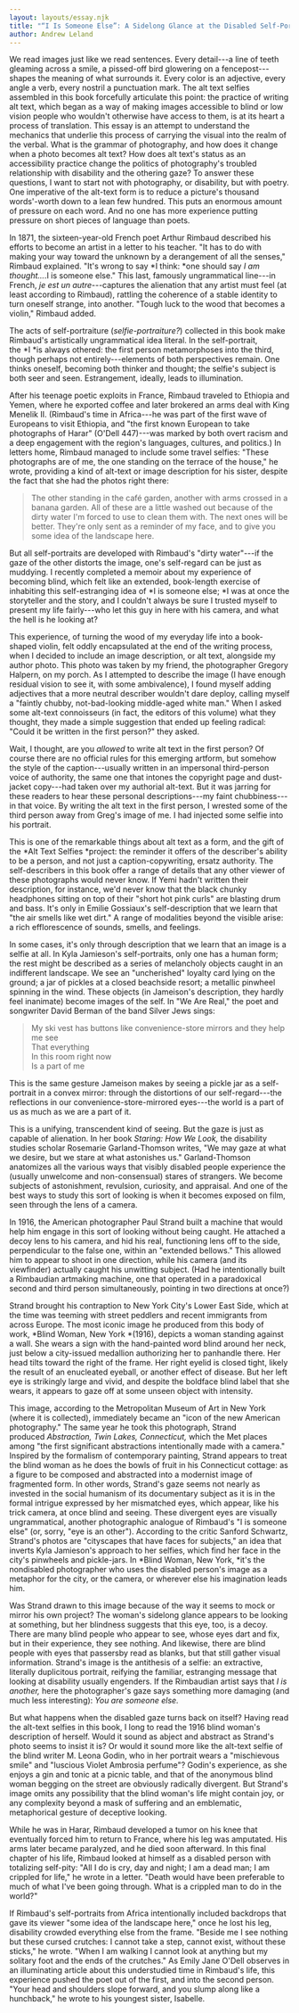 ```yaml
---
layout: layouts/essay.njk
title: "“I Is Someone Else”: A Sidelong Glance at the Disabled Self-Portrait"
author: Andrew Leland
---
```


We read images just like we read sentences. Every detail---a line of teeth gleaming across a smile, a pissed-off bird glowering on a fencepost---shapes the meaning of what surrounds it. Every color is an adjective, every angle a verb, every nostril a punctuation mark. The alt text selfies assembled in this book forcefully articulate this point: the practice of writing alt text, which began as a way of making images accessible to blind or low vision people who wouldn't otherwise have access to them, is at its heart a process of translation. This essay is an attempt to understand the mechanics that underlie this process of carrying the visual into the realm of the verbal. What is the grammar of photography, and how does it change when a photo becomes alt text? How does alt text's status as an accessibility practice change the politics of photography's troubled relationship with disability and the othering gaze? To answer these questions, I want to start not with photography, or disability, but with poetry. One imperative of the alt-text form is to reduce a picture's thousand words'-worth down to a lean few hundred. This puts an enormous amount of pressure on each word. And no one has more experience putting pressure on short pieces of language than poets.

In 1871, the sixteen-year-old French poet Arthur Rimbaud described his efforts to become an artist in a letter to his teacher. "It has to do with making your way toward the unknown by a derangement of all the senses," Rimbaud explained. "It's wrong to say *I think: *one should say *I am thought...*.I is someone else." This last, famously ungrammatical line---in French, *je est un autre*---captures the alienation that any artist must feel (at least according to Rimbaud), rattling the coherence of a stable identity to turn oneself strange, into another. "Tough luck to the wood that becomes a violin," Rimbaud added.

The acts of self-portraiture (*selfie-portraiture?*) collected in this book make Rimbaud's artistically ungrammatical idea literal. In the self-portrait, the *I *is always othered: the first person metamorphoses into the third, though perhaps not entirely---elements of both perspectives remain. One thinks oneself, becoming both thinker and thought; the selfie's subject is both seer and seen. Estrangement, ideally, leads to illumination.

After his teenage poetic exploits in France, Rimbaud traveled to Ethiopia and Yemen, where he exported coffee and later brokered an arms deal with King Menelik II. (Rimbaud's time in Africa---he was part of the first wave of Europeans to visit Ethiopia, and "the first known European to take photographs of Harar" (O'Dell 447)---was marked by both overt racism and a deep engagement with the region's languages, cultures, and politics.) In letters home, Rimbaud managed to include some travel selfies: "These photographs are of me, the one standing on the terrace of the house," he wrote, providing a kind of alt-text or image description for his sister, despite the fact that she had the photos right there:

> The other standing in the café garden, another with arms crossed in a banana garden. All of these are a little washed out because of the dirty water I'm forced to use to clean them with. The next ones will be better. They're only sent as a reminder of my face, and to give you some idea of the landscape here.

But all self-portraits are developed with Rimbaud's "dirty water"---if the gaze of the other distorts the image, one's self-regard can be just as muddying. I recently completed a memoir about my experience of becoming blind, which felt like an extended, book-length exercise of inhabiting this self-estranging idea of *I is someone else; *I was at once the storyteller and the story, and I couldn't always be sure I trusted myself to present my life fairly---who let this guy in here with his camera, and what the hell is he looking at?

This experience, of turning the wood of my everyday life into a book-shaped violin, felt oddly encapsulated at the end of the writing process, when I decided to include an image description, or alt text, alongside my author photo. This photo was taken by my friend, the photographer Gregory Halpern, on my porch. As I attempted to describe the image (I have enough residual vision to see it, with some ambivalence), I found myself adding adjectives that a more neutral describer wouldn't dare deploy, calling myself a "faintly chubby, not-​bad-​looking middle-​aged white man." When I asked some alt-text connoisseurs (in fact, the editors of this volume) what they thought, they made a simple suggestion that ended up feeling radical: "Could it be written in the first person?" they asked.

Wait, I thought, are you *allowed* to write alt text in the first person? Of course there are no official rules for this emerging artform, but somehow the style of the caption---usually written in an impersonal third-person voice of authority, the same one that intones the copyright page and dust-jacket copy---had taken over my authorial alt-text. But it was jarring for these readers to hear these personal descriptions---my faint chubbiness---in that voice. By writing the alt text in the first person, I wrested some of the third person away from Greg's image of me. I had injected some selfie into his portrait.

This is one of the remarkable things about alt text as a form, and the gift of the *Alt Text Selfies *project: the reminder it offers of the describer's ability to be a person, and not just a caption-copywriting, ersatz authority. The self-describers in this book offer a range of details that any other viewer of these photographs would never know. If Yemi hadn't written their description, for instance, we'd never know that the black chunky headphones sitting on top of their "short hot pink curls" are blasting drum and bass. It's only in Emilie Gossiaux's self-description that we learn that "the air smells like wet dirt." A range of modalities beyond the visible arise: a rich efflorescence of sounds, smells, and feelings.

In some cases, it's only through description that we learn that an image is a selfie at all. In Kyla Jamieson's self-portraits, only one has a human form; the rest might be described as a series of melancholy objects caught in an indifferent landscape. We see an "uncherished" loyalty card lying on the ground; a jar of pickles at a closed beachside resort; a metallic pinwheel spinning in the wind. These objects (in Jameison's description, they hardly feel inanimate) become images of the self. In "We Are Real," the poet and songwriter David Berman of the band Silver Jews sings:

> My ski vest has buttons like convenience-store mirrors and they help me see\
> That everything\
> In this room right now\
> Is a part of me

This is the same gesture Jameison makes by seeing a pickle jar as a self-portrait in a convex mirror: through the distortions of our self-regard---the reflections in our convenience-store-mirrored eyes---the world is a part of us as much as we are a part of it.

This is a unifying, transcendent kind of seeing. But the gaze is just as capable of alienation. In her book *Staring: How We Look,* the disability studies scholar Rosemarie Garland-Thomson writes, "We may gaze at what we desire, but we stare at what astonishes us." Garland-Thomson anatomizes all the various ways that visibly disabled people experience the (usually unwelcome and non-consensual) stares of strangers. We become subjects of astonishment, revulsion, curiosity, and appraisal. And one of the best ways to study this sort of looking is when it becomes exposed on film, seen through the lens of a camera.

In 1916, the American photographer Paul Strand built a machine that would help him engage in this sort of looking without being caught. He attached a decoy lens to his camera, and hid his real, functioning lens off to the side, perpendicular to the false one, within an "extended bellows." This allowed him to appear to shoot in one direction, while his camera (and its viewfinder) actually caught his unwitting subject. (Had he intentionally built a Rimbaudian artmaking machine, one that operated in a paradoxical second and third person simultaneously, pointing in two directions at once?)

Strand brought his contraption to New York City's Lower East Side, which at the time was teeming with street peddlers and recent immigrants from across Europe. The most iconic image he produced from this body of work, *Blind Woman, New York *(1916), depicts a woman standing against a wall. She wears a sign with the hand-painted word blind around her neck, just below a city-issued medallion authorizing her to panhandle there. Her head tilts toward the right of the frame. Her right eyelid is closed tight, likely the result of an enucleated eyeball, or another effect of disease. But her left eye is strikingly large and vivid, and despite the boldface blind label that she wears, it appears to gaze off at some unseen object with intensity.

This image, according to the Metropolitan Museum of Art in New York (where it is collected), immediately became an "icon of the new American photography." The same year he took this photograph, Strand produced *Abstraction, Twin Lakes, Connecticut,* which the Met places among "the first significant abstractions intentionally made with a camera." Inspired by the formalism of contemporary painting, Strand appears to treat the blind woman as he does the bowls of fruit in his Connecticut cottage: as a figure to be composed and abstracted into a modernist image of fragmented form. In other words, Strand's gaze seems not nearly as invested in the social humanism of its documentary subject as it is in the formal intrigue expressed by her mismatched eyes, which appear, like his trick camera, at once blind and seeing. These divergent eyes are visually ungrammatical, another photographic analogue of Rimbaud's "I is someone else" (or, sorry, "eye is an other"). According to the critic Sanford Schwartz, Strand's photos are "cityscapes that have faces for subjects," an idea that inverts Kyla Jamieson's approach to her selfies, which find her face in the city's pinwheels and pickle-jars. In *Blind Woman, New York, *it's the nondisabled photographer who uses the disabled person's image as a metaphor for the city, or the camera, or wherever else his imagination leads him.

Was Strand drawn to this image because of the way it seems to mock or mirror his own project? The woman's sidelong glance appears to be looking at something, but her blindness suggests that this eye, too, is a decoy. There are many blind people who appear to see, whose eyes dart and fix, but in their experience, they see nothing. And likewise, there are blind people with eyes that passersby read as blanks, but that still gather visual information. Strand's image is the antithesis of a selfie: an extractive, literally duplicitous portrait, reifying the familiar, estranging message that looking at disability usually engenders. If the Rimbaudian artist says that *I is another,* here the photographer's gaze says something more damaging (and much less interesting): *You are someone else.*

But what happens when the disabled gaze turns back on itself? Having read the alt-text selfies in this book, I long to read the 1916 blind woman's description of herself. Would it sound as abject and abstract as Strand's photo seems to insist it is? Or would it sound more like the alt-text selfie of the blind writer M. Leona Godin, who in her portrait wears a "mischievous smile" and "luscious Violet Ambrosia perfume"? Godin's experience, as she enjoys a gin and tonic at a picnic table, and that of the anonymous blind woman begging on the street are obviously radically divergent. But Strand's image omits any possibility that the blind woman's life might contain joy, or any complexity beyond a mask of suffering and an emblematic, metaphorical gesture of deceptive looking.

While he was in Harar, Rimbaud developed a tumor on his knee that eventually forced him to return to France, where his leg was amputated. His arms later became paralyzed, and he died soon afterward. In this final chapter of his life, Rimbaud looked at himself as a disabled person with totalizing self-pity: "All I do is cry, day and night; I am a dead man; I am crippled for life," he wrote in a letter. "Death would have been preferable to much of what I've been going through. What is a crippled man to do in the world?"

If Rimbaud's self-portraits from Africa intentionally included backdrops that gave its viewer "some idea of the landscape here," once he lost his leg, disability crowded everything else from the frame. "Beside me I see nothing but these cursed crutches: I cannot take a step, cannot exist, without these sticks," he wrote. "When I am walking I cannot look at anything but my solitary foot and the ends of the crutches." As Emily Jane O'Dell observes in an illuminating article about this understudied time in Rimbaud's life, this experience pushed the poet out of the first, and into the second person. "Your head and shoulders slope forward, and you slump along like a hunchback," he wrote to his youngest sister, Isabelle.